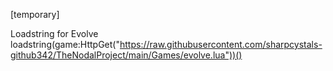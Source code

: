 [temporary]

Loadstring for Evolve
loadstring(game:HttpGet("https://raw.githubusercontent.com/sharpcystals-github342/TheNodalProject/main/Games/evolve.lua"))()
